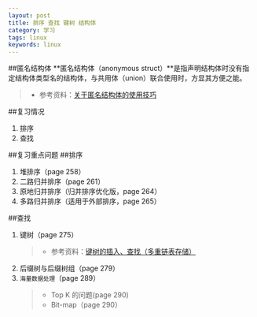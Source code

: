 ```yaml
---
layout: post
title: 排序 查找 键树 结构体
category: 学习
tags: linux
keywords: linux
---
```

##匿名结构体
**匿名结构体（anonymous struct）**是指声明结构体时没有指定结构体类型名的结构体，与共用体（union）联合使用时，方显其方便之能。
>* 参考资料：[关于匿名结构体的使用技巧][1]

##复习情况
1.  排序
2.  查找


##复习重点问题
##排序
1.  堆排序（page 258）
2.  二路归并排序（page 261）
3.  原地归并排序（归并排序优化版，page 264）
4.  多路归并排序（适用于外部排序，page 265）

##查找
1.  键树（page 275）
    >* 参考资料：[键树的插入、查找（多重链表存储） ][2]
2.  后缀树与后缀树组（page 279）
3.  `海量数据处理`（page 289）
    >* Top K 的问题(page 290)
    >* Bit-map（page 290）


  [1]: http://www.chunfengxiyu.com/anonymous-structure.html
  [2]: http://blog.163.com/zhoumhan_0351/blog/static/39954227200910254181785/
